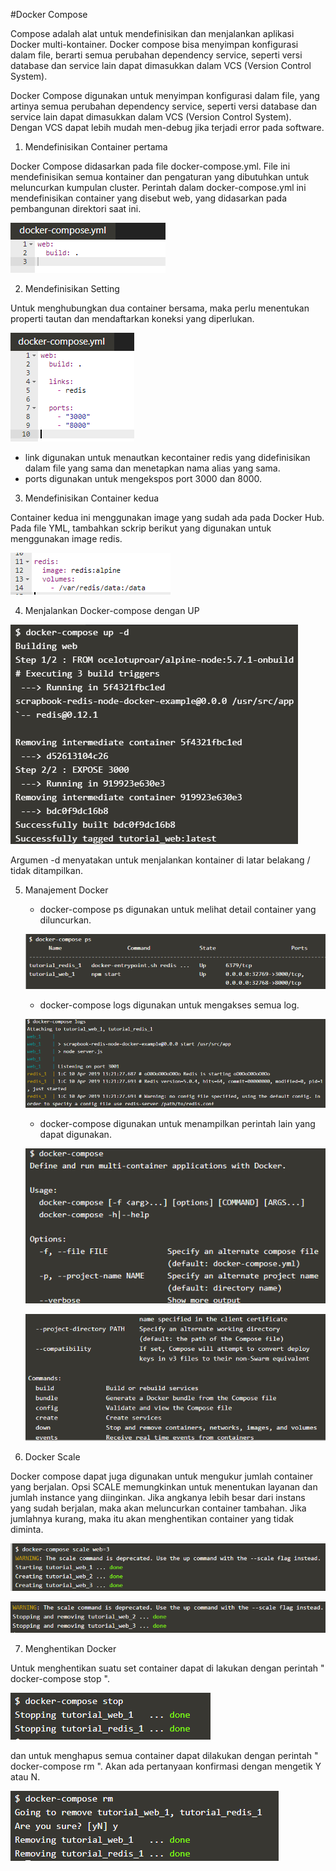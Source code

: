 #Docker Compose

Compose adalah alat untuk mendefinisikan dan menjalankan aplikasi Docker multi-kontainer. 
Docker compose bisa menyimpan konfigurasi dalam file, berarti semua perubahan dependency service, seperti versi database dan service lain dapat dimasukkan dalam VCS (Version Control System).

Docker Compose digunakan untuk menyimpan konfigurasi dalam file, yang artinya semua perubahan dependency service, seperti versi database dan service lain dapat dimasukkan dalam VCS (Version Control System). Dengan VCS dapat lebih mudah men-debug jika terjadi error pada software.

1. Mendefinisikan Container pertama

Docker Compose didasarkan pada file docker-compose.yml. File ini mendefinisikan semua kontainer dan pengaturan yang dibutuhkan untuk meluncurkan kumpulan cluster. Perintah dalam docker-compose.yml ini mendefinisikan container yang disebut web, yang didasarkan pada pembangunan direktori saat ini.

![mendefinisikan file .yml](img/1-a.png)

2. Mendefinisikan Setting

Untuk menghubungkan dua container bersama, maka perlu menentukan properti tautan dan mendaftarkan koneksi yang diperlukan.

![link dan port](img/1-b.png)

- link digunakan untuk menautkan kecontainer redis yang didefinisikan dalam file yang sama dan menetapkan nama alias yang sama.
- ports digunakan untuk mengekspos port 3000 dan 8000.

3. Mendefinisikan Container kedua

Container kedua ini menggunakan image yang sudah ada pada Docker Hub. Pada file YML, tambahkan sckrip berikut yang digunakan untuk menggunakan image redis.

![container ke 2](img/1-c.png)

4. Menjalankan Docker-compose dengan UP

![](img/1-da.png)

Argumen -d menyatakan untuk menjalankan kontainer di latar belakang / tidak ditampilkan.

5. Manajement Docker

	- docker-compose ps digunakan untuk melihat detail container yang diluncurkan.

	![](img/1-e.png)

	- docker-compose logs digunakan untuk mengakses semua log.

	![](img/1-e2a.png)

	- docker-compose digunakan untuk menampilkan perintah lain yang dapat digunakan.

	![](img/1-e3a.png)

	![](img/1-e3b.png)

6. Docker Scale

Docker compose dapat juga digunakan untuk mengukur jumlah container yang berjalan. Opsi SCALE memungkinkan untuk menentukan layanan dan jumlah instance yang diinginkan. Jika angkanya lebih besar dari instans yang sudah berjalan, maka akan meluncurkan container tambahan. Jika jumlahnya kurang, maka itu akan menghentikan container yang tidak diminta.

![](img/1-f.png)

![](img/1-f2.png)

7. Menghentikan Docker

Untuk menghentikan suatu set container dapat di lakukan dengan perintah " docker-compose stop ".

![](img/1-g.png)

dan untuk menghapus semua container dapat dilakukan dengan perintah " docker-compose rm ". Akan ada pertanyaan konfirmasi dengan mengetik Y atau N.

![](img/1-g2.png)





